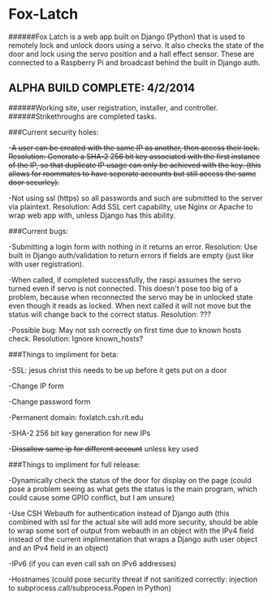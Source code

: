 Fox-Latch
=========

######Fox Latch is a web app built on Django (Python) that is used to remotely lock and unlock doors using a servo. It also checks the state of the door and lock using the servo position and a hall effect sensor. These are connected to a Raspberry Pi and broadcast behind the built in Django auth.

ALPHA BUILD COMPLETE: 4/2/2014
------------------------------

######Working site, user registration, installer, and controller.
######Strikethroughs are completed tasks.


###Current security holes:

  -~~A user can be created with the same IP as another, then access their lock. Resolution: Generate a SHA-2 256 bit key associated with the first instance of the IP, so that duplicate IP usage can only be achieved with the key. (this allows for roommates to have seperate accounts but still access the same door securley).~~

  -Not using ssl (https) so all passwords and such are submitted to the server via plaintext. Resolution: Add SSL cert capability, use Nginx or Apache to wrap web app with, unless Django has this ability.


###Current bugs:

  -Submitting a login form with nothing in it returns an error. Resolution: Use built in Django auth/validation to return errors if fields are empty (just like with user registration).

  -When called, if completed successfully, the raspi assumes the servo turned even if servo is not connected. This doesn't pose too big of a problem, because when reconnected the servo may be in unlocked state even though it reads as locked. When next called it will not move but the status will change back to the correct status. Resolution: ???
   
  -Possible bug: May not ssh correctly on first time due to known hosts check. Resolution: Ignore known_hosts?

   
###Things to impliment for beta:

  -SSL: jesus christ this needs to be up before it gets put on a door

  -Change IP form

  -Change password form

  -Permanent domain: foxlatch.csh.rit.edu

  -SHA-2 256 bit key generation for new IPs

  -~~Dissallow same ip for different account~~ unless key used


###Things to impliment for full release:

  -Dynamically check the status of the door for display on the page (could pose a problem seeing as what gets the status is the main program, which could cause some GPIO conflict, but I am unsure)
   
  -Use CSH Webauth for authentication instead of Django auth (this combined with ssl for the actual site will add more security, should be able to wrap some sort of output from webauth in an object with the IPv4 field instead of the current implimentation that wraps a Django auth user object and an IPv4 field in an object)

  -IPv6 (if you can even call ssh on IPv6 addresses)
  
  -Hostnames (could pose security threat if not sanitized correctly: injection to subprocess.call/subprocess.Popen in Python)
